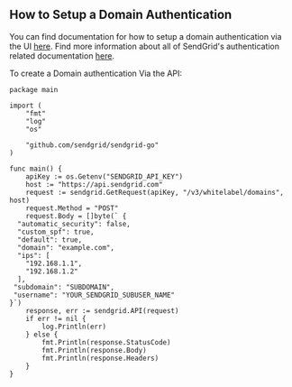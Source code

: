 ## How to Setup a Domain Authentication

You can find documentation for how to setup a domain authentication via the UI [here](https://sendgrid.com/docs/ui/account-and-settings/how-to-set-up-domain-authentication/).
Find more information about all of SendGrid's authentication related documentation [here](https://sendgrid.com/docs/ui/account-and-settings/).

To create a Domain authentication Via the API:
```
package main

import (
	"fmt"
	"log"
	"os"

	"github.com/sendgrid/sendgrid-go"
)

func main() {
	apiKey := os.Getenv("SENDGRID_API_KEY")
	host := "https://api.sendgrid.com"
	request := sendgrid.GetRequest(apiKey, "/v3/whitelabel/domains", host)
	request.Method = "POST"
	request.Body = []byte(` {
  "automatic_security": false, 
  "custom_spf": true, 
  "default": true, 
  "domain": "example.com", 
  "ips": [
    "192.168.1.1", 
    "192.168.1.2"
  ], 
 "subdomain": "SUBDOMAIN", 
 "username": "YOUR_SENDGRID_SUBUSER_NAME"
}`)
	response, err := sendgrid.API(request)
	if err != nil {
		log.Println(err)
	} else {
		fmt.Println(response.StatusCode)
		fmt.Println(response.Body)
		fmt.Println(response.Headers)
	}
}
```
